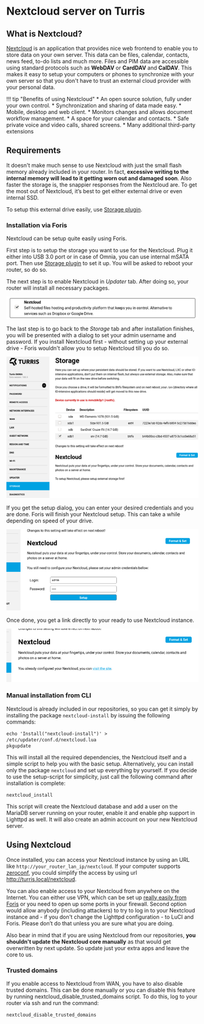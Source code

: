 # Nextcloud server on Turris

## What is Nextcloud?

[Nextcloud](https://nextcloud.com) is an application that provides nice web
frontend to enable you to store data on your own server. This data can be
files, calendar, contacts, news feed, to-do lists and much more. Files and PIM
data are accessible using standard protocols such as **WebDAV** or **CardDAV**
and **CalDAV**. This makes it easy to setup your computers or phones to
synchronize with your own server so that you don't have to trust an external
cloud provider with your personal data.

!!! tip "Benefits of using Nextcloud"
    * An open source solution, fully under your own control.
    * Synchronization and sharing of data made easy.
    * Mobile, desktop and web client. 
    * Monitors changes and allows document workflow management.
    * A space for your calendar and contacts.
    * Safe private voice and video calls, shared screens.
    * Many additional third-party extensions

## Requirements

It doesn't make much sense to use Nextcloud with just the small flash memory
already included in your router. In fact, **excessive writing to the internal
memory will lead to it getting worn out and damaged soon**. Also faster the
storage is, the snappier responses from the Nextcloud are. To get the most out
of Nextcloud, it’s best to get either external drive or even internal SSD.

To setup this external drive easily, use [Storage
plugin](../../basics/foris/storage-plugin/storage-plugin.md).

### Installation via Foris

Nextcloud can be setup quite easily using Foris.

First step is to setup the storage you want to use for the Nextcloud. Plug it
either into USB 3.0 port or in case of Omnia, you can use internal mSATA port.
Then use
[Storage plugin](../../basics/foris/storage-plugin/storage-plugin.md) to set
it up. You will be asked to reboot your router, so do so.

The next step is to enable Nextcloud in _Updater_ tab. After doing so, your
router will install all necessary packages.

![Nextcloud option in updater tab](nextcloud_updater.png)

The last step is to go back to the _Storage_ tab and after installation
finishes, you will be presented with a dialog to set your admin username and
password. If you install Nextcloud first - without setting up your external
drive - Foris wouldn't allow you to setup Nextcloud till you do so.

![Setting up a disk with Nextcloud installed](storage_plugin_nextcloud.png)

If you get the setup dialog, you can enter your desired credentials and you
are done. Foris will finish your Nextcloud setup. This can take a while
depending on speed of your drive.

![Nextcloud configuration](nextcloud_setup.png)

Once done, you get a link directly to your ready to use Nextcloud instance.

![Nextcloud installed](nextcloud_installed.png)

### Manual installation from CLI

Nextcloud is already included in our repositories, so you can get it simply by
installing the package `nextcloud-install`  by issuing the following
commands:

```
echo 'Install("nextcloud-install")' > /etc/updater/conf.d/nextcloud.lua
pkgupdate
```

This will install all the required dependencies, the Nextcloud itself and a
simple script to help you with the basic setup. Alternatively, you can install
only the package `nextcloud` and set up everything by yourself. If you decide
to use the setup-script for simplicity, just call the following command after
installation is complete:

```
nextcloud_install
```

This script will create the Nextcloud database and add a user on the MariaDB
server running on your router, enable it and enable php support in Lighttpd as
well. It will also create an admin account on your new Nextcloud server.

## Using Nextcloud

Once installed, you can access your Nextcloud instance by using an URL like
`http://your_router_lan_ip/nextcloud`. If your computer supports
[zeroconf](https://en.wikipedia.org/wiki/Zero-configuration_networking),
you could simplify the access by using url <http://turris.local/nextcloud>.

You can also enable access to your Nextcloud from anywhere on the Internet. You
can either use VPN, which can be set up [really easily from
Foris](../../basics/apps/openvpn/openvpn.md) or you need to open up some ports in
your firewall. Second option would allow anybody (including attackers) to try to
log in to your Nextcloud instance and - if you don't change the Lighttpd
configuration - to LuCI and Foris. Please don’t do that unless you are sure what
you are doing. 

Also bear in mind that if you are using Nextcloud from our repositories, **you
shouldn't update the Nextcloud core manually** as that would get overwritten by
next update. So update just your extra apps and leave the core to us.

### Trusted domains
If you enable access to Nextcloud from WAN, you have to also disable trusted domains.
This can be done manually or you can disable this feature by running nextcloud_disable_trusted_domains script.
To do this, log to your router via ssh and run the command:

```
nextcloud_disable_trusted_domains
```
